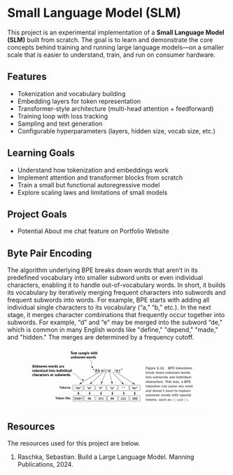 # Small Language Model (SLM)

This project is an experimental implementation of a **Small Language Model (SLM)** built from scratch. The goal is to learn and demonstrate the core concepts behind training and running large language models—on a smaller scale that is easier to understand, train, and run on consumer hardware.  

## Features
- Tokenization and vocabulary building  
- Embedding layers for token representation  
- Transformer-style architecture (multi-head attention + feedforward)  
- Training loop with loss tracking  
- Sampling and text generation  
- Configurable hyperparameters (layers, hidden size, vocab size, etc.)  

## Learning Goals
- Understand how tokenization and embeddings work  
- Implement attention and transformer blocks from scratch  
- Train a small but functional autoregressive model  
- Explore scaling laws and limitations of small models  

## Project Goals 
- Potential About me chat feature on Portfolio Website
  



## Byte Pair Encoding 

The algorithm underlying BPE breaks down words that aren’t in its predefined
vocabulary into smaller subword units or even individual characters, enabling it to
handle out-of-vocabulary words.
In short, it builds its vocabulary by iteratively merging frequent characters into subwords and frequent subwords into words. For example, BPE starts with adding all individual single characters to its vocabulary (“a,” “b,” etc.). In the next stage, it merges character combinations that frequently occur together into subwords. For example,
“d” and “e” may be merged into the subword “de,” which is common in many English words
like "define," "depend," "made," and "hidden." The merges are determined by a frequency cutoff. 

<div align="center">
<img src="/img/bpeExample.png" alt="BPE Example" width="400"/>
</div>


## Resources 

The resources used for this project are below. 

1. Raschka, Sebastian. Build a Large Language Model. Manning Publications, 2024. 

